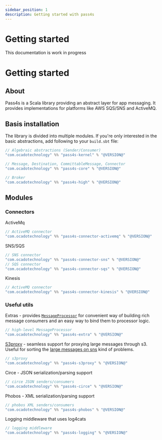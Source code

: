 ```yaml
---
sidebar_position: 1
description: Getting started with pass4s
---
```


# Getting started

This documentation is work in progress


# Getting started

## About

Pass4s is a Scala library providing an abstract layer for app messaging. It provides implementations for platforms like AWS SQS/SNS and ActiveMQ.

## Basis installation

The library is divided into multiple modules. If you're only interested in the basic abstractions, add following to your `build.sbt` file:

```scala
// Algebraic abstractions (Sender/Consumer)
"com.ocadotechnology" %% "pass4s-kernel" % "@VERSION@"

// Message, Destination, CommittableMessage, Connector
"com.ocadotechnology" %% "pass4s-core" % "@VERSION@"

// Broker
"com.ocadotechnology" %% "pass4s-high" % "@VERSION@"
```

## Modules 

### Connectors

ActiveMq
```scala
// ActiveMQ connector
"com.ocadotechnology" %% "pass4s-connector-activemq" % "@VERSION@"
```

SNS/SQS
```scala
// SNS connector
"com.ocadotechnology" %% "pass4s-connector-sns" % "@VERSION@"
// SQS connector
"com.ocadotechnology" %% "pass4s-connector-sqs" % "@VERSION@"
```

Kinesis
```scala
// ActiveMQ connector
"com.ocadotechnology" %% "pass4s-connector-kinesis" % "@VERSION@"
```

### Useful utils

Extras - provides [`MessageProcessor`](modules/message-processor) for convenient way of building rich message consumers and an easy way to bind them to processor logic.
```scala
// high-level MessageProcessor
"com.ocadotechnology" %% "pass4s-extra" % "@VERSION@"
```

[S3proxy](modules/s3proxy) - seamless support for proxying large messages through s3. Useful for sorting the [large messages on sns](https://docs.aws.amazon.com/sns/latest/dg/large-message-payloads.html) kind of problems.
```scala
// s3proxy
"com.ocadotechnology" %% "pass4s-s3proxy" % "@VERSION@"

```
Circe - JSON serialization/parsing support
```scala
// circe JSON senders/consumers
"com.ocadotechnology" %% "pass4s-circe" % "@VERSION@"
```

Phobos - XML serialization/parsing support
```scala
// phobos XML senders/consumers
"com.ocadotechnology" %% "pass4s-phobos" % "@VERSION@"
```

Logging middleware that uses log4cats
```scala
// logging middleware
"com.ocadotechnology" %% "pass4s-logging" % "@VERSION@"
```
